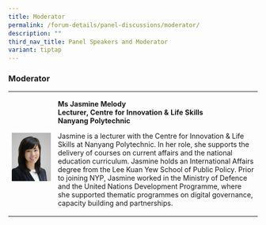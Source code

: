 ```yaml
---
title: Moderator
permalink: /forum-details/panel-discussions/moderator/
description: ""
third_nav_title: Panel Speakers and Moderator
variant: tiptap
---
```

<h3><strong>Moderator<br></strong></h3>
<table style="minWidth: 50px">
<colgroup>
<col>
<col>
</colgroup>
<tbody>
<tr>
<th rowspan="1" colspan="1">
<p></p>
<div class="isomer-image-wrapper">
<img style="width: 100%;" height="auto" width="100%" alt="" src="/images/PF 2024/Forum Details/jasmine_melody_ong.jpg">
</div>
</th>
<td rowspan="1" colspan="1">
<p><strong>Ms Jasmine Melody</strong>
<br><strong>Lecturer, Centre for Innovation &amp; Life Skills</strong>
<br><strong>Nanyang Polytechnic</strong>
</p>
<p></p>
<p>Jasmine is a lecturer with the Centre for Innovation &amp; Life Skills
at Nanyang Polytechnic. In her role, she supports the delivery of courses
on current affairs and the national education curriculum. Jasmine holds
an International Affairs degree from the Lee Kuan Yew School of Public
Policy. Prior to joining NYP, Jasmine worked in the Ministry of Defence
and the United Nations Development Programme, where she supported thematic
programmes on digital governance, capacity building and partnerships.</p>
<p></p>
</td>
</tr>
</tbody>
</table>
<p></p>
<p></p>